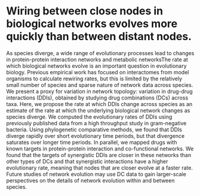 Wiring between close nodes in biological networks evolves more quickly than between distant nodes.
================

As species diverge, a wide range of evolutionary processes lead to changes in protein-protein interaction networks and metabolic networksThe rate at which biological networks evolve is an important question in evolutionary biology. Previous empirical work has focused on interactomes from model organisms to calculate rewiring rates, but this is limited by the relatively small number of species and sparse nature of network data across species. We present a proxy for variation in network topology: variation in drug-drug interactions (DDIs), obtained by studying drug combinations (DCs) across taxa. Here, we propose the rate at which DDIs change across species as an estimate of the rate at which the underlying biological network changes as species diverge. We computed the evolutionary rates of DDIs using previously published data from a high throughput study in gram-negative bacteria. Using phylogenetic comparative methods, we found that DDIs diverge rapidly over short evolutionary time periods, but that divergence saturates over longer time periods. In parallel, we mapped drugs with known targets in protein-protein interaction and co-functional networks. We found that the targets of synergistic DDIs are closer in these networks than other types of DCs and that synergistic interactions have a higher evolutionary rate, meaning that nodes that are closer evolve at a faster rate. Future studies of network evolution may use DC data to gain larger-scale perspectives on the details of network evolution within and between species.
